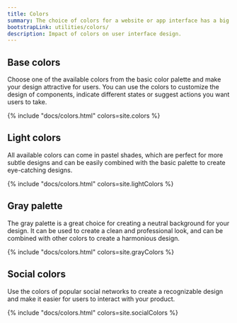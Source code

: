 ```yaml
---
title: Colors
summary: The choice of colors for a website or app interface has a big influence on how users interact with the product and what decisions they make. Harmonious colors can contribute to a nice first impression and encourage users to engage with your product, so it's a very important aspect of a successful design, which needs to be well thought out.
bootstrapLink: utilities/colors/
description: Impact of colors on user interface design.
---
```


## Base colors

Choose one of the available colors from the basic color palette and make your design attractive for users. You can use the colors to customize the design of components, indicate different states or suggest actions you want users to take.

{% include "docs/colors.html" colors=site.colors %}

## Light colors

All available colors can come in pastel shades, which are perfect for more subtle designs and can be easily combined with the basic palette to create eye-catching designs.

{% include "docs/colors.html" colors=site.lightColors %}

## Gray palette

The gray palette is a great choice for creating a neutral background for your design. It can be used to create a clean and professional look, and can be combined with other colors to create a harmonious design.

{% include "docs/colors.html" colors=site.grayColors %}

## Social colors

Use the colors of popular social networks to create a recognizable design and make it easier for users to interact with your product.

{% include "docs/colors.html" colors=site.socialColors %}
